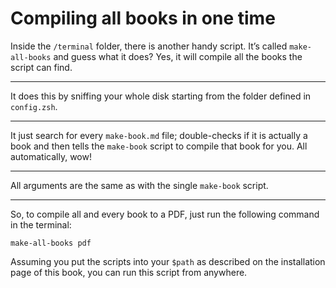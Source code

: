 # Compiling all books in one time

Inside the `/terminal` folder, there is another handy script. It’s called `make-all-books` and guess what it does? Yes, it will compile all the books the script can find.

---

It does this by sniffing your whole disk starting from the folder defined in `config.zsh`.

---

It just search for every `make-book.md` file; double-checks if it  is actually a book and then tells the `make-book` script to compile that book for you. All automatically, wow!

---

All arguments are the same as with the single `make-book` script.

---

So, to compile all and every book to a PDF, just run the following command in the terminal:

	make-all-books pdf
	
Assuming you put the scripts into your `$path` as described on the installation page of this book, you can run this script from anywhere.
